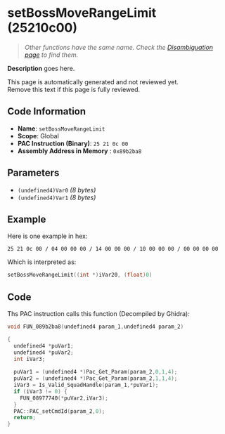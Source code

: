 # setBossMoveRangeLimit (25210c00)

> *Other functions have the same name. Check the [Disambiguation page](./setBossMoveRangeLimit.md) to find them.*

**Description** goes here.

This page is automatically generated and not reviewed yet.<br>Remove this text if this page is fully reviewed.

## Code Information

- **Name**: `setBossMoveRangeLimit`
- **Scope**: Global
- **PAC Instruction (Binary)**: `25 21 0c 00`
- **Assembly Address in Memory** : `0x89b2ba8`

## Parameters

- `(undefined4)Var0` *(8 bytes)*
- `(undefined4)Var1` *(8 bytes)*

## Example

Here is one example in hex:

```25 21 0c 00 / 04 00 00 00 / 14 00 00 00 / 10 00 00 00 / 00 00 00 00```

Which is interpreted as:

```c
setBossMoveRangeLimit((int *)iVar20, (float)0)
```

## Code

Ths PAC instruction calls this function (Decompiled by Ghidra):

```c
void FUN_089b2ba8(undefined4 param_1,undefined4 param_2)

{
  undefined4 *puVar1;
  undefined4 *puVar2;
  int iVar3;
  
  puVar1 = (undefined4 *)Pac_Get_Param(param_2,0,1,4);
  puVar2 = (undefined4 *)Pac_Get_Param(param_2,1,1,4);
  iVar3 = Is_Valid_SquadHandle(param_1,*puVar1);
  if (iVar3 != 0) {
    FUN_08977740(*puVar2,iVar3);
  }
  PAC::PAC_setCmdId(param_2,0);
  return;
}
```

